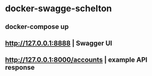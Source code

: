 # docker-swagge-schelton

## docker-compose up

## http://127.0.0.1:8888 | Swagger UI
## http://127.0.0.1:8000/accounts | example API response
